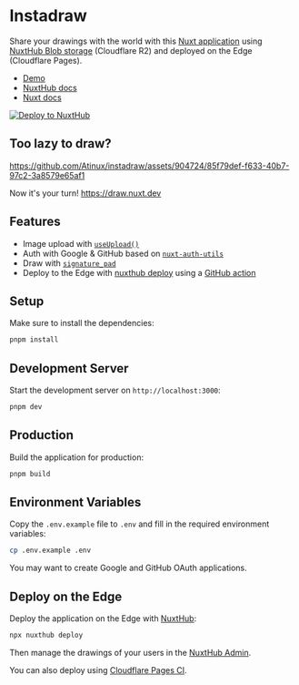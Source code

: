 # Instadraw

Share your drawings with the world with this [Nuxt application](https://nuxt.com) using [NuxtHub Blob storage](https://hub.nuxt.com/docs/storage/blob) (Cloudflare R2) and deployed on the Edge (Cloudflare Pages).

- [Demo](https://draw.nuxt.dev)
- [NuxtHub docs](https://hub.nuxt.com)
- [Nuxt docs](https://nuxt.com)

[![Deploy to NuxtHub](https://hub.nuxt.com/button.svg)](https://hub.nuxt.com/new?repo=atinux/instadraw)

## Too lazy to draw?

https://github.com/Atinux/instadraw/assets/904724/85f79def-f633-40b7-97c2-3a8579e65af1

Now it's your turn! https://draw.nuxt.dev

## Features

- Image upload with [`useUpload()`](https://hub.nuxt.com/docs/storage/blob)
- Auth with Google & GitHub based on [`nuxt-auth-utils`](https://github.com/Atinux/nuxt-auth-utils)
- Draw with [`signature_pad`](https://github.com/szimek/signature_pad)
- Deploy to the Edge with [nuxthub deploy](https://github.com/nuxt-hub/cli) using a [GitHub action](./.github/workflows/deploy.yml)

## Setup

Make sure to install the dependencies:

```bash
pnpm install
```

## Development Server

Start the development server on `http://localhost:3000`:

```bash
pnpm dev
```

## Production

Build the application for production:

```bash
pnpm build
```

## Environment Variables

Copy the `.env.example` file to `.env` and fill in the required environment variables:

```bash
cp .env.example .env
```

You may want to create Google and GitHub OAuth applications.

## Deploy on the Edge

Deploy the application on the Edge with [NuxtHub](https://hub.nuxt.com):

```bash
npx nuxthub deploy
```

Then manage the drawings of your users in the [NuxtHub Admin](https://admin.hub.nuxt.com).

You can also deploy using [Cloudflare Pages CI](https://hub.nuxt.com/docs/getting-started/deploy#cloudflare-pages-ci).
